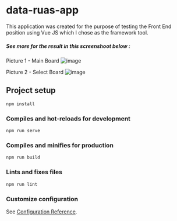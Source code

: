 # data-ruas-app

This application was created for the purpose of testing the Front End position using Vue JS which I chose as the framework tool. 

##### See more for the result in this screenshoot below : 
Picture 1 - Main Board
![image](https://user-images.githubusercontent.com/74296102/193723492-42f3f114-cb59-4f19-805b-f5597f4d6d68.png)

Picture 2 - Select Board
![image](https://user-images.githubusercontent.com/74296102/193723696-197e8a56-0983-4bf8-947a-d97aa4a0a8c3.png)

## Project setup
```
npm install
```

### Compiles and hot-reloads for development
```
npm run serve
```

### Compiles and minifies for production
```
npm run build
```

### Lints and fixes files
```
npm run lint
```

### Customize configuration
See [Configuration Reference](https://cli.vuejs.org/config/).
